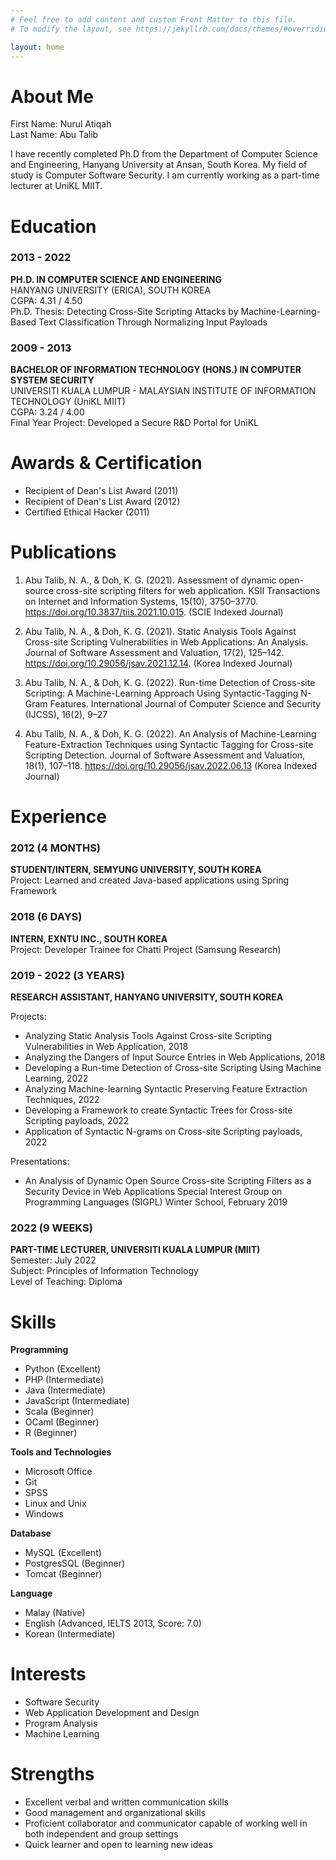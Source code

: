 ```yaml
---
# Feel free to add content and custom Front Matter to this file.
# To modify the layout, see https://jekyllrb.com/docs/themes/#overriding-theme-defaults

layout: home
---
```


# About Me

First Name: Nurul Atiqah<br />
Last Name: Abu Talib<br />

I have recently completed Ph.D from the Department of Computer Science and Engineering, Hanyang University at Ansan, South Korea. My field of study is Computer Software Security. I am currently working as a part-time lecturer at UniKL MIIT. 

# Education

<h3>2013 - 2022</h3>
<b>PH.D. IN COMPUTER SCIENCE AND ENGINEERING</b><br />
HANYANG UNIVERSITY (ERICA), SOUTH KOREA<br />
CGPA: 4.31 / 4.50<br />
Ph.D. Thesis: Detecting Cross-Site Scripting Attacks by Machine-Learning-Based Text Classification Through Normalizing Input Payloads


<h3>2009 - 2013</h3>
<b>BACHELOR OF INFORMATION TECHNOLOGY (HONS.) IN COMPUTER SYSTEM SECURITY</b><br />
UNIVERSITI KUALA LUMPUR - MALAYSIAN INSTITUTE OF INFORMATION TECHNOLOGY (UniKL MIIT)<br />
CGPA: 3.24 / 4.00<br />
Final Year Project: Developed a Secure R&D Portal for UniKL

# Awards & Certification
- Recipient of Dean's List Award (2011)
- Recipient of Dean's List Award (2012)
- Certified Ethical Hacker (2011)

# Publications

1.	Abu Talib, N. A., & Doh, K. G. (2021). Assessment of dynamic open-source cross-site scripting filters for web application. KSII Transactions on Internet and Information Systems, 15(10), 3750–3770. <https://doi.org/10.3837/tiis.2021.10.015>.
(SCIE Indexed Journal)

2.	Abu Talib, N. A., & Doh, K. G. (2021). Static Analysis Tools Against Cross-site Scripting Vulnerabilities in Web Applications: An Analysis. Journal of Software Assessment and Valuation, 17(2), 125–142. <https://doi.org/10.29056/jsav.2021.12.14>. 
(Korea Indexed Journal)

3.	Abu Talib, N. A., & Doh, K. G. (2022). Run-time Detection of Cross-site Scripting: A Machine-Learning Approach Using Syntactic-Tagging N-Gram Features. International Journal of Computer Science and Security (IJCSS), 16(2), 9–27

4.	Abu Talib, N. A., & Doh, K. G. (2022). An Analysis of Machine-Learning Feature-Extraction Techniques using Syntactic Tagging for Cross-site Scripting Detection. Journal of Software Assessment and Valuation, 18(1), 107–118. <https://doi.org/10.29056/jsav.2022.06.13>
(Korea Indexed Journal)

# Experience

<h3>2012 (4 MONTHS)</h3>
<b>STUDENT/INTERN, SEMYUNG UNIVERSITY, SOUTH KOREA</b><br />
Project: Learned and created Java-based applications using Spring Framework

<h3>2018 (6 DAYS)</h3>
<b>INTERN, EXNTU INC., SOUTH KOREA</b><br />
Project: Developer Trainee for Chatti Project (Samsung Research)

<h3>2019 - 2022 (3 YEARS)</h3>
<b>RESEARCH ASSISTANT, HANYANG UNIVERSITY, SOUTH KOREA</b>

Projects:
- Analyzing Static Analysis Tools Against Cross-site Scripting Vulnerabilities in Web Application, 2018
- Analyzing the Dangers of Input Source Entries in Web Applications, 2018
- Developing a Run-time Detection of Cross-site Scripting Using Machine Learning, 2022
- Analyzing Machine-learning Syntactic Preserving Feature Extraction Techniques, 2022
- Developing a Framework to create Syntactic Trees for Cross-site Scripting payloads, 2022
- Application of Syntactic N-grams on Cross-site Scripting payloads, 2022 

Presentations:
- An Analysis of Dynamic Open Source Cross-site Scripting Filters as a Security Device in Web Applications
Special Interest Group on Programming Languages (SIGPL) Winter School, February 2019

<h3>2022 (9 WEEKS)</h3>
<b>PART-TIME LECTURER, UNIVERSITI KUALA LUMPUR (MIIT)</b><br />
Semester: July 2022<br />
Subject: Principles of Information Technology<br />
Level of Teaching: Diploma

# Skills

<b>Programming</b>
- Python (Excellent)
- PHP (Intermediate)
- Java (Intermediate)
- JavaScript (Intermediate)
- Scala (Beginner)
- OCaml (Beginner)
- R (Beginner)

<b>Tools and Technologies</b>
- Microsoft Office
- Git
- SPSS
- Linux and Unix
- Windows

<b>Database</b>
- MySQL (Excellent)
- PostgresSQL (Beginner)
- Tomcat (Beginner)

<b>Language</b>
- Malay (Native)
- English (Advanced, IELTS 2013, Score: 7.0)
- Korean (Intermediate)

# Interests
- Software Security
- Web Application Development and Design
- Program Analysis
- Machine Learning

# Strengths
- Excellent verbal and written communication skills
- Good management and organizational skills
- Proficient collaborator and communicator capable of working well in both independent and group settings
- Quick learner and open to learning new ideas

<!-- - Part-time lecturer, Universiti Kuala Lumpur - Malaysian Institute of Information Technology (UniKL MIIT) -->
